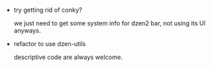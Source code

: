 - try getting rid of conky?

    we just need to get some system info for dzen2 bar, not using its UI anyways.

- refactor to use dzen-utils

    descriptive code are always welcome.

